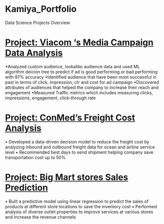 # Kamiya_Portfolio
Data Science Projects Overview

# [Project: Viacom ‘s Media Campaign Data Analysis](https://ktr8.github.io/Kamiya_Portfolio/)
*Analyzed custom audience, lookalike audience data and used ML algorithm deicion tree to predict if ad is good performing or bad performing with 97% accuracy
•Identified audience that have been most successful in past in terms of click, impression, ctr and cost for ad campaign
•Discovered attributes of audiences that helped the company to increase their reach and engagement 
•Measured Traffic metrics which includes measuring clicks, impressions, engagement, click-through rate 

# [Project: ConMed’s Freight Cost Analysis](https://ktr8.github.io/Kamiya_Portfolio/)
• Developed a data-driven decision model to reduce the freight cost by analyzing inbound and outbound freight data for ocean and airline service level
• Recommended best days to send shipment helping company save transportation cost up to 50%

# [Project: Big Mart stores Sales Prediction](https://ktr8.github.io/Kamiya_Portfolio/)
• Built a predictive model using linear regression to predict the sales of products at different store locations to save the inventory cost
• Performed analysis of diverse outlet properties to improve services at various stores and increase the revenue channels
